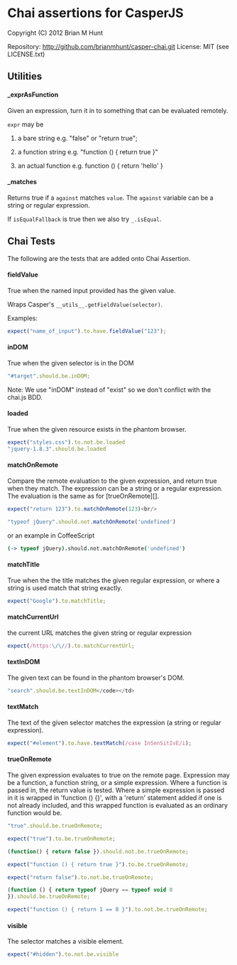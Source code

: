 <!--- AUTO-GENERATED BY CAKEFILE. Do not edit! -->

Chai assertions for CasperJS
============================

Copyright (C) 2012 Brian M Hunt

Repository: http://github.com/brianmhunt/casper-chai.git
License: MIT (see LICENSE.txt)



Utilities
---------
#### _exprAsFunction

Given an expression, turn it in to something that can be
evaluated remotely.

`expr` may be

1. a bare string e.g. "false" or "return true";

2. a function string e.g. "function () { return true }"

3. an actual function e.g. function () { return 'hello' }
#### _matches

Returns true if a `against` matches `value`. The `against` variable
can be a string or regular expression.

If `isEqualFallback` is true then we also try `_.isEqual`.


Chai Tests
----------

The following are the tests that are added onto Chai Assertion.
#### fieldValue


True when the named input provided has the given value.

Wraps Casper's `__utils__.getFieldValue(selector)`.

Examples:

```javascript
expect("name_of_input").to.have.fieldValue("123");
```
#### inDOM

True when the given selector is in the DOM


```javascript
"#target".should.be.inDOM;
```

Note: We use "inDOM" instead of "exist" so we don't conflict with
the chai.js BDD.
#### loaded

True when the given resource exists in the phantom browser.

```javascript
expect("styles.css").to.not.be.loaded
"jquery-1.8.3".should.be.loaded
```
#### matchOnRemote

Compare the remote evaluation to the given expression, and return
true when they match. The expression can be a string or a regular
expression. The evaluation is the same as for [trueOnRemote][].

```javascript
expect("return 123").to.matchOnRemote(123)<br/>

"typeof jQuery".should.not.matchOnRemote('undefined')
```

or an example in CoffeeScript

```coffeescript
(-> typeof jQuery).should.not.matchOnRemote('undefined')
```
#### matchTitle

True when the the title matches the given regular expression,
or where a string is used match that string exactly.

```javascript
expect("Google").to.matchTitle;
```
#### matchCurrentUrl

the current URL matches the given string or regular expression

```javascript
expect(/https:\/\//).to.matchCurrentUrl;
```
#### textInDOM

The given text can be found in the phantom browser's DOM.

```javascript
"search".should.be.textInDOM</code></td>
```
#### textMatch

The text of the given selector matches the expression (a string
or regular expression).

```javascript
expect("#element").to.have.textMatch(/case InSenSitIvE/i);
```
#### trueOnRemote

The given expression evaluates to true on the remote page. Expression may
be a function, a function string, or a simple expression. Where a function
is passed in, the return value is tested. Where a simple expression is
passed in it is wrapped in 'function () {}', with a 'return' statement
added if one is not already included, and this wrapped function is
evaluated as an ordinary function would be.

```javascript
"true".should.be.trueOnRemote;

expect("true").to.be.trueOnRemote;

(function() { return false }).should.not.be.trueOnRemote;

expect("function () { return true }").to.be.trueOnRemote;

expect("return false").to.not.be.trueOnRemote;

(function () { return typeof jQuery == typeof void 0
}).should.be.trueOnRemote;

expect("function () { return 1 == 0 }").to.not.be.trueOnRemote;
```
#### visible

The selector matches a visible element.

```javascript
expect("#hidden").to.not.be.visible
```
